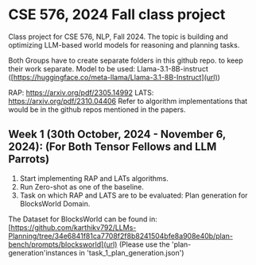 # CSE 576, 2024 Fall class project
Class project for CSE 576, NLP, Fall 2024. The topic is building and optimizing LLM-based world models for reasoning and planning tasks. 

Both Groups have to create separate folders in this github repo. to keep their work separate.
Model to be used: Llama-3.1-8B-instruct ([https://huggingface.co/meta-llama/Llama-3.1-8B-Instruct](url)) 

RAP:  https://arxiv.org/pdf/2305.14992
LATS: https://arxiv.org/pdf/2310.04406
Refer to algorithm implementations that would be in the github repos mentioned in the papers. 

## Week 1 (30th October, 2024 - November 6, 2024): (For Both Tensor Fellows and LLM Parrots)
1. Start implementing RAP and LATs algorithms.
2. Run Zero-shot as one of the baseline.
3. Task on which RAP and LATS are to be evaluated: Plan generation for BlocksWorld Domain.

The Dataset for BlocksWorld can be found in: [https://github.com/karthikv792/LLMs-Planning/tree/34e6841f81ca7708f2f8b8241504bfe8a908e40b/plan-bench/prompts/blocksworld](url) (Please use the 'plan-generation'instances in 'task_1_plan_generation.json')

